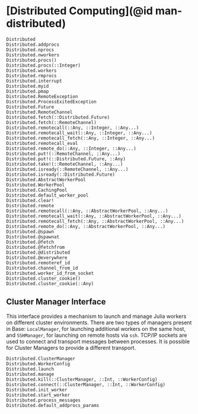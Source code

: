 # [Distributed Computing](@id man-distributed)

```@docs
Distributed
Distributed.addprocs
Distributed.nprocs
Distributed.nworkers
Distributed.procs()
Distributed.procs(::Integer)
Distributed.workers
Distributed.rmprocs
Distributed.interrupt
Distributed.myid
Distributed.pmap
Distributed.RemoteException
Distributed.ProcessExitedException
Distributed.Future
Distributed.RemoteChannel
Distributed.fetch(::Distributed.Future)
Distributed.fetch(::RemoteChannel)
Distributed.remotecall(::Any, ::Integer, ::Any...)
Distributed.remotecall_wait(::Any, ::Integer, ::Any...)
Distributed.remotecall_fetch(::Any, ::Integer, ::Any...)
Distributed.remotecall_eval
Distributed.remote_do(::Any, ::Integer, ::Any...)
Distributed.put!(::RemoteChannel, ::Any...)
Distributed.put!(::Distributed.Future, ::Any)
Distributed.take!(::RemoteChannel, ::Any...)
Distributed.isready(::RemoteChannel, ::Any...)
Distributed.isready(::Distributed.Future)
Distributed.AbstractWorkerPool
Distributed.WorkerPool
Distributed.CachingPool
Distributed.default_worker_pool
Distributed.clear!
Distributed.remote
Distributed.remotecall(::Any, ::AbstractWorkerPool, ::Any...)
Distributed.remotecall_wait(::Any, ::AbstractWorkerPool, ::Any...)
Distributed.remotecall_fetch(::Any, ::AbstractWorkerPool, ::Any...)
Distributed.remote_do(::Any, ::AbstractWorkerPool, ::Any...)
Distributed.@spawn
Distributed.@spawnat
Distributed.@fetch
Distributed.@fetchfrom
Distributed.@distributed
Distributed.@everywhere
Distributed.remoteref_id
Distributed.channel_from_id
Distributed.worker_id_from_socket
Distributed.cluster_cookie()
Distributed.cluster_cookie(::Any)
```

## Cluster Manager Interface

This interface provides a mechanism to launch and manage Julia workers on different cluster environments.
There are two types of managers present in Base: `LocalManager`, for launching additional workers on the
same host, and `SSHManager`, for launching on remote hosts via `ssh`. TCP/IP sockets are used to connect
and transport messages between processes. It is possible for Cluster Managers to provide a different transport.

```@docs
Distributed.ClusterManager
Distributed.WorkerConfig
Distributed.launch
Distributed.manage
Distributed.kill(::ClusterManager, ::Int, ::WorkerConfig)
Distributed.connect(::ClusterManager, ::Int, ::WorkerConfig)
Distributed.init_worker
Distributed.start_worker
Distributed.process_messages
Distributed.default_addprocs_params
```
